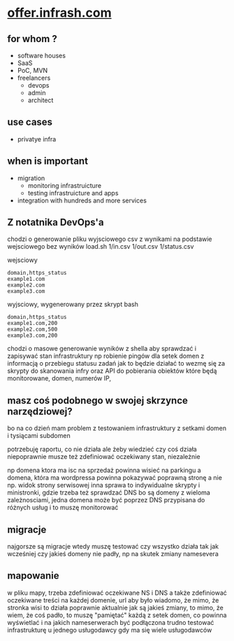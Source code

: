 # [offer.infrash.com](https://infrash.github.io/offer/)



## for whom ?

+ software houses
+ SaaS
+ PoC, MVN
+ freelancers
    + devops
    + admin
    + architect


## use cases

+ privatye infra

## when is important

+ migration
    + monitoring infrastruicture
    + testing infrastruicture and apps
+ integration with hundreds and more services


## Z notatnika DevOps'a

chodzi o generowanie pliku wyjsciowego csv z wynikami na podstawie wejsciowego bez wyników
load.sh 1/in.csv 1/out.csv 1/status.csv

wejsciowy

    domain,https_status
    example1.com
    example2.com
    example3.com
    
wyjsciowy, wygenerowany przez skrypt bash

    domain,https_status
    example1.com,200
    example2.com,500
    example3.com,200

chodzi o masowe generowanie wyników z shella
aby sprawdzać i zapisywać stan infrastruktury
np robienie pingów dla setek domen
z informacją o przebiegu statusu zadań
jak to będzie działać to wezmę się za skrypty do skanowania infry
oraz API do pobierania obiektów które będą monitorowane, domen, numerów IP,

## masz coś podobnego w swojej skrzynce narzędziowej?

bo na co dzień mam problem z testowaniem infrastruktury z setkami domen i tysiącami subdomen

potrzebuję raportu, co nie działa
ale żeby wiedzieć czy coś działa niepoprawnie musze też zdefiniować oczekiwany stan, niezależnie

np domena ktora ma isc na sprzedaż powinna wisieć na parkingu
a domena, która ma wordpressa powinna pokazywać poprawną stronę a nie np. widok strony serwisowej
inna sprawa to indywidualne skrypty i ministronki, gdzie trzeba też sprawdzać DNS
bo są domeny z wieloma zależnosciami, jedna domena może być poprzez DNS przypisana do różnych usług i to muszę monitorować

## migracje

najgorsze są migracje
wtedy muszę testować czy wszystko działa tak jak wcześniej
czy jakieś domeny nie padły, np na skutek zmiany namesevera

## mapowanie

w pliku mapy, trzeba zdefiniować oczekiwane NS i DNS a także zdefiniować oczekiwane treści na każdej domenie, url
aby było wiadomo, że mimo, że stronka wisi to działa poprawnie
aktualnie jak są jakieś zmiany, to mimo, że wiem, że coś padło, to muszę "pamiętać" każdą z setek domen, co powinna wyświetlać i na jakich nameserwerach być podłączona 
trudno testować infrastrukturę u jednego usługodawcy gdy ma się wiele usługodawców


